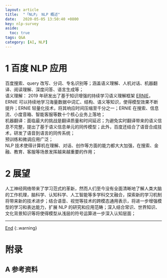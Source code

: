```yaml
---
layout: article
title:  "「NLP」 NLP 概述"
date:   2020-05-05 13:50:40 +0800
key: nlp-survey
aside:
  toc: true
tags: Q&A
category: [AI, NLP]
---
```

<span id='head'> </span>

<!--more-->


# 1 百度 NLP 应用
百度搜索、query 改写、分词、专名识别等；涵盖语义理解、人机对话、机器翻译、阅读理解、深度问答、语言生成等；     
语义理解： 2019 年研发出了基于知识增强的持续学习语义理解框架 [ERNIE](https://github.com/PaddlePaddle/ERNIE)，ERNIE 可以持续地学习海量数据中词汇、结构、语义等知识，使得模型效果不断提升；ERNIE 轻量化技术，将其响应时间压缩至千分之一；ERNIE 在搜索、信息流、小度音箱、智能客服等数十个核心业务上落地；    
机器翻译：面临最大的挑战是翻译质量和时间延迟；为避免实时翻译带来的语义信息不完整，提出了基于语义信息单元的同传模型；此外，百度还结合了语音合成技术，研发了语音到语言的同传系统；    
预训练和微调应用广泛；    
NLP 技术使得计算机在理解、对话、创作等方面的能力都大大加强，在搜索、金融、教育、客服等场景发挥越来越重要的作用；    

# 2 展望
人工神经网络带来了学习范式的革新，然而人们至今没有全面清晰地了解人类大脑的工作机理，脑科学、认知科学、人工智能等多学科交叉融合，探索新的学习机制将带来新的技术进步；结合语音、视觉等技术的跨模态通用表示，将进一步增强模型的学习和表达能力，扩展 NLP 的研究和应用范畴；深入结合常识、世界知识、文化背景知识等将使得模型从浅层的符号运算进一步深入认知层面；    

-------------------  
[End](#head)
{:.warning}  

# 附录
## A 参考资料
